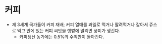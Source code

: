 # 커피
* 제 3세계 국가들이 커피 재배; 커피 열매를 과일로 먹거나 말려먹거나 갈아서 쥬스로 먹고 안에 있는 커피 씨앗을 햇볕에 말리면 풍미가 생긴다. 
	* 커피생산 농가에는 0.5%의 수익만이 돌아간다.